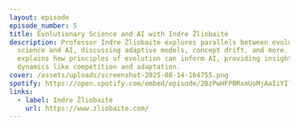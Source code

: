 ```yaml
---
layout: episode
episode_number: 5
title: Evolutionary Science and AI with Indre Žliobaitė
description: Professor Indre Žliobaitė explores parallels between evolutionary
  science and AI, discussing adaptive models, concept drift, and more. She
  explains how principles of evolution can inform AI, providing insights into
  dynamics like competition and adaptation.
cover: /assets/uploads/screenshot-2025-08-14-164755.png
spotify: https://open.spotify.com/embed/episode/2BzPwHFPBRxmUoMjAaIiYI?utm_source=generator
links:
  - label: Indre Žliobaitė
    url: https://www.zliobaite.com/
---
```

